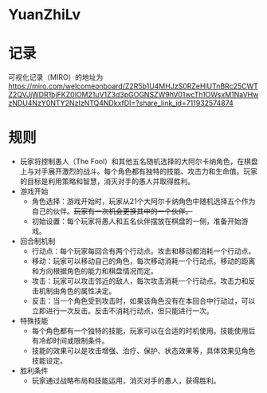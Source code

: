 # YuanZhiLv
# 记录
可视化记录（MIRO）的地址为
https://miro.com/welcomeonboard/Z2R5b1U4MHJzS0RZeHlUTnBRc25CWTZ2QVJjWDR1bjFKZ0lOM21uV1Z3d3pGOGNSZW9hV01wcTh1OWsxM1NaVHwzNDU4NzY0NTY2NzIzNTQ4NDkxfDI=?share_link_id=711932574874
# 规则
 - 玩家将控制愚人（The Fool）和其他五名随机选择的大阿尔卡纳角色，在棋盘上与对手展开激烈的战斗。每个角色都有独特的技能、攻击力和生命值。玩家的目标是利用策略和智慧，消灭对手的愚人并取得胜利。
 - 游戏开始
    - 角色选择：游戏开始时，玩家从21个大阿尔卡纳角色中随机选择五个作为自己的伙伴。~~玩家有一次机会更换其中的一个伙伴。~~
    - 初始设置：每个玩家将愚人和五名伙伴摆放在棋盘的一侧，准备开始游戏。
 - 回合制机制
    - 行动点：每个玩家每回合有两个行动点。攻击和移动都消耗一个行动点。
    - 移动：玩家可以移动自己的角色，每次移动消耗一个行动点。移动的距离和方向根据角色的能力和棋盘情况而定。
    - 攻击：玩家可以攻击邻近的敌人，每次攻击消耗一个行动点。攻击力和反击机制由角色的属性决定。
    - 反击：当一个角色受到攻击时，如果该角色没有在本回合中行动过，可以立即进行一次反击。反击不消耗行动点，但只能进行一次。
 - 特殊技能
     - 每个角色都有一个独特的技能，玩家可以在合适的时机使用。技能使用后有冷却时间或限制条件。
     - 技能的效果可以是攻击增强、治疗、保护、状态效果等，具体效果见角色技能设定。
 - 胜利条件
     - 玩家通过战略布局和技能运用，消灭对手的愚人，获得胜利。